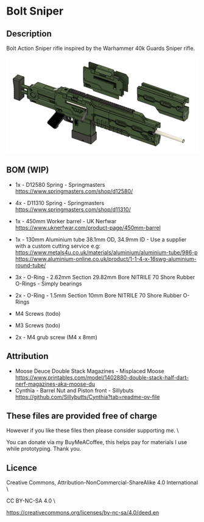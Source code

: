 # Bolt Sniper

## Description

Bolt Action Sniper rifle inspired by the Warhammer 40k Guards Sniper rifle.

<img src="Images/preview.png" width="800">


## BOM (WIP)
- 1x - D12580 Spring - Springmasters \
	https://www.springmasters.com/shop/d12580/ 
- 4x - D11310 Spring - Springmasters \
	https://www.springmasters.com/shop/d11310/  
- 1x - 450mm Worker barrel - UK Nerfwar \
	https://www.uknerfwar.com/product-page/450mm-barrel
- 1x - 130mm Aluminium tube 38.1mm OD, 34.9mm ID - Use a supplier with a custom cutting service e.g: \
    https://www.metals4u.co.uk/materials/aluminium/aluminium-tube/986-p \
    https://www.aluminium-online.co.uk/product/1-1-4-x-16swg-aluminium-round-tube/
	
- 3x - O-Ring -  2.62mm Section 29.82mm Bore NITRILE 70 Shore Rubber O-Rings - Simply bearings
- 2x - O-Ring - 	1.5mm Section 10mm Bore NITRILE 70 Shore Rubber O-Rings
- M4 Screws (todo)
- M3 Screws (todo)
- 2x - M4 grub screw (M4 x 8mm)

## Attribution
- Moose Deuce Double Stack Magazines - Misplaced Moose \
	https://www.printables.com/model/1402880-double-stack-half-dart-nerf-magazines-aka-moose-du
- Cynthia - Barrel Nut and Piston front - Sillybuts \
	https://github.com/Sillybutts/Cynthia?tab=readme-ov-file

## These files are provided free of charge
However if you like these files then please consider supporting me. \

You can donate via my BuyMeACoffee, this helps pay for materials I use while prototyping. Thank you.


## Licence
Creative Commons, Attribution-NonCommercial-ShareAlike 4.0 International \

CC BY-NC-SA 4.0 \

https://creativecommons.org/licenses/by-nc-sa/4.0/deed.en